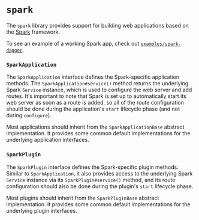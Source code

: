 # `spark`

The `spark` library provides support for building web applications based on the [Spark](http://sparkjava.com/) framework.

To see an example of a working Spark app, check out [`examples/spark-dagger`](../examples/spark-dagger/).

### `SparkApplication`

The `SparkApplication` interface defines the Spark-specific application methods. The `SparkApplication#service()` method returns the underlying Spark `Service` instance, which is used to configure the web server and add routes. It's important to note that Spark is set up to automatically start its web server as soon as a route is added, so all of the route configuration should be done during the application's `start` lifecycle phase (and not during `configure`).

Most applications should inherit from the `SparkApplicationBase` abstract implementation. It provides some common default implementations for the underlying application interfaces.

### `SparkPlugin`

The `SparkPlugin` interface defines the Spark-specific plugin methods. Similar to `SparkApplication`, it also provides access to the underlying Spark `Service` instance via its `SparkPlugin#service()` method, and its route configuration should also be done during the plugin's `start` lifecycle phase.

Most plugins should inherit from the `SparkPluginBase` abstract implementation. It provides some common default implementations for the underlying plugin interfaces.
